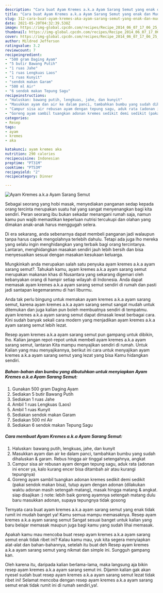 ```yaml
---
description: "Cara buat Ayam Kremes a.k.a Ayam Sarang Semut yang enak dan Mudah Dibuat"
title: "Cara buat Ayam Kremes a.k.a Ayam Sarang Semut yang enak dan Mudah Dibuat"
slug: 312-cara-buat-ayam-kremes-aka-ayam-sarang-semut-yang-enak-dan-mudah-dibuat
date: 2021-05-20T04:32:39.538Z
image: https://img-global.cpcdn.com/recipes/Recipe_2014_06_07_17_06_25_10_44264e_original_20131009_031515/680x482cq70/ayam-kremes-aka-ayam-sarang-semut-foto-resep-utama.jpg
thumbnail: https://img-global.cpcdn.com/recipes/Recipe_2014_06_07_17_06_25_10_44264e_original_20131009_031515/680x482cq70/ayam-kremes-aka-ayam-sarang-semut-foto-resep-utama.jpg
cover: https://img-global.cpcdn.com/recipes/Recipe_2014_06_07_17_06_25_10_44264e_original_20131009_031515/680x482cq70/ayam-kremes-aka-ayam-sarang-semut-foto-resep-utama.jpg
author: Mildred Jefferson
ratingvalue: 3.2
reviewcount: 7
recipeingredient:
- "500 gram Daging Ayam"
- "5 butir Bawang Putih"
- "1 ruas Jahe"
- "1 ruas Lengkuas Laos"
- "1 ruas Kunyit"
- "sendok makan Garam"
- "500 ml Air"
- "6 sendok makan Tepung Sagu"
recipeinstructions:
- "Haluskan: bawang putih, lengkuas, jahe, dan kunyit"
- "Masukkan ayam dan air ke dalam panci, tambahkan bumbu yang sudah dihaluskan &amp; garam. Rebus hingga air tinggal setengahnya, angkat"
- "Campur sisa air rebusan ayam dengan tepung sagu, aduk rata (adonan ini encer ya, kalo kurang encer bisa ditambah air atau kurangi tepungnya)"
- "Goreng ayam sambil tuangkan adonan kremes sedikit demi sedikit (pakai sendok makan bisa), tutup ayam dengan adonan (dilakukan waktu adonan masih setengah matang), masak hingga matang &amp; angkat. siap disajikan :) note: lebih baik goreng ayamnya setengah matang dulu baru masukkan adonan, supaya tepungnya tidak gosong"
categories:
- Resep
tags:
- ayam
- kremes
- aka

katakunci: ayam kremes aka 
nutrition: 290 calories
recipecuisine: Indonesian
preptime: "PT31M"
cooktime: "PT53M"
recipeyield: "2"
recipecategory: Dinner

---
```



![Ayam Kremes a.k.a Ayam Sarang Semut](https://img-global.cpcdn.com/recipes/Recipe_2014_06_07_17_06_25_10_44264e_original_20131009_031515/680x482cq70/ayam-kremes-aka-ayam-sarang-semut-foto-resep-utama.jpg)

Sebagai seorang yang hobi masak, menyediakan panganan sedap kepada orang tercinta merupakan suatu hal yang sangat menyenangkan bagi kita sendiri. Peran seorang ibu bukan sekadar menangani rumah saja, namun kamu pun wajib memastikan keperluan nutrisi tercukupi dan olahan yang dimakan anak-anak harus menggugah selera.

Di era  sekarang, anda sebenarnya dapat membeli panganan jadi walaupun tanpa harus capek mengolahnya terlebih dahulu. Tetapi ada juga lho mereka yang selalu ingin menghidangkan yang terbaik bagi orang tercintanya. Lantaran, menghidangkan masakan sendiri jauh lebih bersih dan bisa menyesuaikan sesuai dengan masakan kesukaan keluarga. 



Mungkinkah anda merupakan salah satu penyuka ayam kremes a.k.a ayam sarang semut?. Tahukah kamu, ayam kremes a.k.a ayam sarang semut merupakan makanan khas di Nusantara yang sekarang digemari oleh kebanyakan orang di hampir setiap wilayah di Indonesia. Anda dapat memasak ayam kremes a.k.a ayam sarang semut sendiri di rumah dan pasti jadi santapan kegemaranmu di hari liburmu.

Anda tak perlu bingung untuk memakan ayam kremes a.k.a ayam sarang semut, karena ayam kremes a.k.a ayam sarang semut sangat mudah untuk ditemukan dan juga kalian pun boleh membuatnya sendiri di tempatmu. ayam kremes a.k.a ayam sarang semut dapat dimasak lewat berbagai cara. Kini sudah banyak sekali cara modern yang menjadikan ayam kremes a.k.a ayam sarang semut lebih lezat.

Resep ayam kremes a.k.a ayam sarang semut pun gampang untuk dibikin, lho. Kalian jangan repot-repot untuk membeli ayam kremes a.k.a ayam sarang semut, lantaran Kita mampu menyajikan sendiri di rumah. Untuk Kalian yang mau menyajikannya, berikut ini cara untuk menyajikan ayam kremes a.k.a ayam sarang semut yang lezat yang bisa Kamu hidangkan sendiri.

<!--inarticleads1-->

##### Bahan-bahan dan bumbu yang dibutuhkan untuk menyiapkan Ayam Kremes a.k.a Ayam Sarang Semut:

1. Gunakan 500 gram Daging Ayam
1. Sediakan 5 butir Bawang Putih
1. Sediakan 1 ruas Jahe
1. Ambil 1 ruas Lengkuas (Laos)
1. Ambil 1 ruas Kunyit
1. Sediakan sendok makan Garam
1. Sediakan 500 ml Air
1. Sediakan 6 sendok makan Tepung Sagu




<!--inarticleads2-->

##### Cara membuat Ayam Kremes a.k.a Ayam Sarang Semut:

1. Haluskan: bawang putih, lengkuas, jahe, dan kunyit
1. Masukkan ayam dan air ke dalam panci, tambahkan bumbu yang sudah dihaluskan &amp; garam. Rebus hingga air tinggal setengahnya, angkat
1. Campur sisa air rebusan ayam dengan tepung sagu, aduk rata (adonan ini encer ya, kalo kurang encer bisa ditambah air atau kurangi tepungnya)
1. Goreng ayam sambil tuangkan adonan kremes sedikit demi sedikit (pakai sendok makan bisa), tutup ayam dengan adonan (dilakukan waktu adonan masih setengah matang), masak hingga matang &amp; angkat. siap disajikan :) note: lebih baik goreng ayamnya setengah matang dulu baru masukkan adonan, supaya tepungnya tidak gosong




Ternyata cara buat ayam kremes a.k.a ayam sarang semut yang enak tidak rumit ini mudah banget ya! Kamu semua mampu memasaknya. Resep ayam kremes a.k.a ayam sarang semut Sangat sesuai banget untuk kalian yang baru belajar memasak maupun juga bagi kamu yang sudah lihai memasak.

Apakah kamu mau mencoba buat resep ayam kremes a.k.a ayam sarang semut enak tidak ribet ini? Kalau kamu mau, yuk kita segera menyiapkan alat-alat dan bahan-bahannya, setelah itu buat deh Resep ayam kremes a.k.a ayam sarang semut yang nikmat dan simple ini. Sungguh gampang kan. 

Oleh karena itu, daripada kalian berlama-lama, maka langsung aja bikin resep ayam kremes a.k.a ayam sarang semut ini. Dijamin kalian gak akan nyesel sudah buat resep ayam kremes a.k.a ayam sarang semut lezat tidak ribet ini! Selamat mencoba dengan resep ayam kremes a.k.a ayam sarang semut enak tidak rumit ini di rumah sendiri,ya!.


